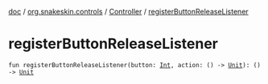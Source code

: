 [doc](../../index.md) / [org.snakeskin.controls](../index.md) / [Controller](index.md) / [registerButtonReleaseListener](./register-button-release-listener.md)

# registerButtonReleaseListener

`fun registerButtonReleaseListener(button: `[`Int`](https://kotlinlang.org/api/latest/jvm/stdlib/kotlin/-int/index.html)`, action: () -> `[`Unit`](https://kotlinlang.org/api/latest/jvm/stdlib/kotlin/-unit/index.html)`): () -> `[`Unit`](https://kotlinlang.org/api/latest/jvm/stdlib/kotlin/-unit/index.html)